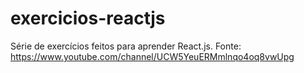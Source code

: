 # exercicios-reactjs
Série de exercícios feitos para aprender React.js.
Fonte: https://www.youtube.com/channel/UCW5YeuERMmlnqo4oq8vwUpg
